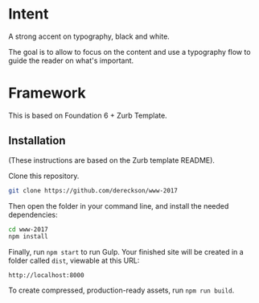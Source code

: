 # Intent

A strong accent on typography, black and white.

The goal is to allow to focus on the content and use a typography
flow to guide the reader on what's important.

# Framework

This is based on Foundation 6 + Zurb Template. 

## Installation

(These instructions are based on the Zurb template README).

Clone this repository.

```bash
git clone https://github.com/dereckson/www-2017
```

Then open the folder in your command line, and install the needed dependencies:

```bash
cd www-2017
npm install
```

Finally, run `npm start` to run Gulp. Your finished site will be created in a folder called `dist`, viewable at this URL:

```
http://localhost:8000
```

To create compressed, production-ready assets, run `npm run build`.

